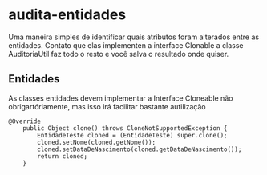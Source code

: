 # audita-entidades
Uma maneira simples de identificar quais atributos foram alterados entre as entidades. Contato que elas implementen a interface Clonable
a classe AuditoriaUtil faz todo o resto e você salva o resultado onde quiser.

Entidades
---------
As classes entidades devem implementar a Interface Cloneable não obrigartóriamente, mas isso irá facilitar bastante autilização

```
@Override
    public Object clone() throws CloneNotSupportedException {
        EntidadeTeste cloned = (EntidadeTeste) super.clone();
        cloned.setNome(cloned.getNome());
        cloned.setDataDeNascimento(cloned.getDataDeNascimento());
        return cloned;
    }
```
